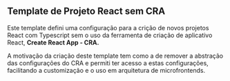 ## Template de Projeto React sem CRA

Este template defini uma configuração para a crição de novos projetos React com Typescript sem o uso da ferramenta de criação de aplicativo React, **Create React App - CRA.**

A motivação da criação deste template tem como a de remover a abstração das configurações do CRA e permiti ter acesso a estas configurações, facilitando a customização e o uso em arquitetura de microfrontends.

